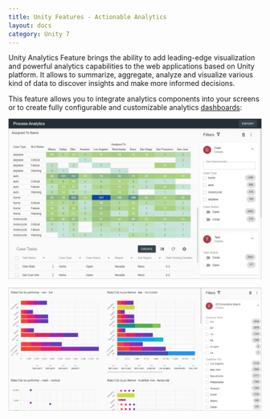 ```yaml
---
title: Unity Features - Actionable Analytics
layout: docs
category: Unity 7
---
```


Unity Analytics Feature brings the ability to add leading-edge visualization and powerful analytics capabilities to the web applications based on Unity platform. It allows to summarize, aggregate, analyze and visualize various kind of data to discover insights and make more informed decisions.

This feature allows you to integrate analytics components into your screens or to create fully configurable and customizable analytics [dashboards](../components/dashboard.md): 

![Analytics Dashboard](actionable-analytics/images/analytics-dashboard1.png)  

![Analytics Dashboard](actionable-analytics/images/analytics-dashboard2.png) 

